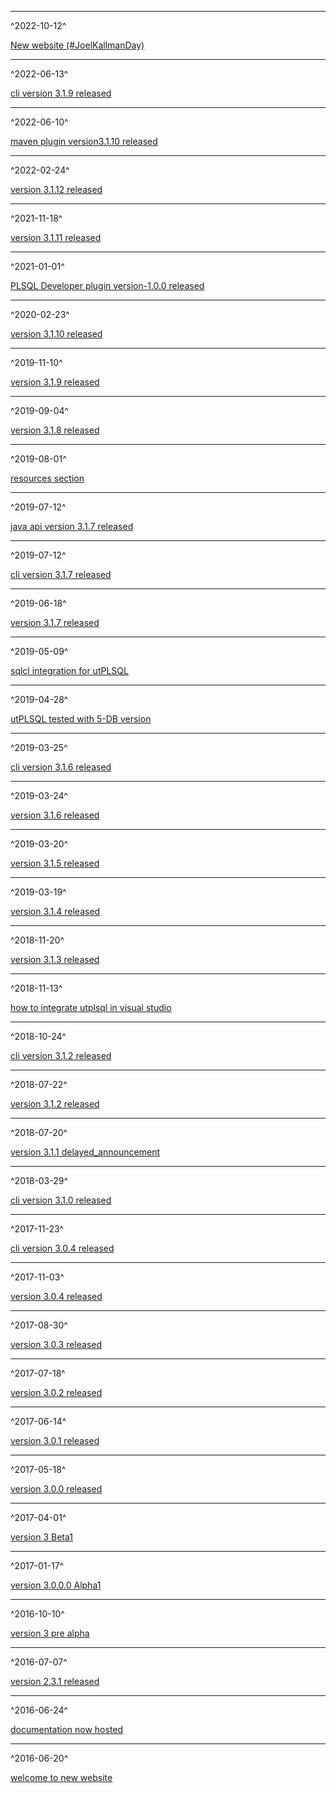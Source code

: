 ----------------------------------------------------------------------

^2022-10-12^

[New website (#JoelKallmanDay)](_posts/2022-10-11-new-website-design.md)

----------------------------------------------------------------------

^2022-06-13^

[cli version 3.1.9 released](_posts/2022-06-13-cli-version3.1.9-released.md)

----------------------------------------------------------------------

^2022-06-10^

[maven plugin version3.1.10 released](_posts/2022-06-10-maven-plugin-version3.1.10-released.md)

----------------------------------------------------------------------

^2022-02-24^

[version 3.1.12 released](_posts/2022-02-24-version3.1.12-released.md)

----------------------------------------------------------------------

^2021-11-18^

[version 3.1.11 released](_posts/2021-11-18-version3.1.11-released.md)

----------------------------------------------------------------------

^2021-01-01^

[PLSQL Developer plugin version-1.0.0 released](_posts/2021-01-01-PLSQL-Developer-plugin-version-1.0.0-released.md)

----------------------------------------------------------------------

^2020-02-23^

[version 3.1.10 released](_posts/2020-02-23-version3.1.10-released.md)

----------------------------------------------------------------------

^2019-11-10^

[version 3.1.9 released](_posts/2019-11-10-version3.1.9-released.md)

----------------------------------------------------------------------

^2019-09-04^

[version 3.1.8 released](_posts/2019-09-04-version3.1.8-released.md)

----------------------------------------------------------------------

^2019-08-01^

[resources section](_posts/2019-08-01-resources-section.md)

----------------------------------------------------------------------

^2019-07-12^

[java api version 3.1.7 released](_posts/2019-07-12-java-api-version3.1.7-released.md)

----------------------------------------------------------------------

^2019-07-12^

[cli version 3.1.7 released](_posts/2019-07-12-cli-version3.1.7-released.md)

----------------------------------------------------------------------

^2019-06-18^

[version 3.1.7 released](_posts/2019-06-18-version3.1.7-released.md)

----------------------------------------------------------------------

^2019-05-09^

[sqlcl integration for utPLSQL](_posts/2019-05-09-sqlcl-integration-for-utPLSQL.md)

----------------------------------------------------------------------

^2019-04-28^

[utPLSQL tested with 5-DB version](_posts/2019-04-28-utPLSQL-tested-with-5-DB-version.md)

----------------------------------------------------------------------

^2019-03-25^

[cli version 3.1.6 released](_posts/2019-03-25-cli-version3.1.6-released.md)

----------------------------------------------------------------------

^2019-03-24^

[version 3.1.6 released](_posts/2019-03-24-version3.1.6-released.md)

----------------------------------------------------------------------

^2019-03-20^

[version 3.1.5 released](_posts/2019-03-20-version3.1.5-released.md)

----------------------------------------------------------------------

^2019-03-19^

[version 3.1.4 released](_posts/2019-03-19-version3.1.4-released.md)

----------------------------------------------------------------------

^2018-11-20^

[version 3.1.3 released](_posts/2018-11-20-version3.1.3-released.md)

----------------------------------------------------------------------

^2018-11-13^

[how to integrate utplsql in visual studio](_posts/2018-11-13-howto-integrate-utplsql-in-visual-studio.md)

----------------------------------------------------------------------

^2018-10-24^

[cli version 3.1.2 released](_posts/2018-10-24-cli-version3.1.2-released.md)

----------------------------------------------------------------------

^2018-07-22^

[version 3.1.2 released](_posts/2018-07-22-version3.1.2-released.md)

----------------------------------------------------------------------

^2018-07-20^

[version 3.1.1 delayed_announcement](_posts/2018-07-20-version3.1.1-delayed_announcement.md)

----------------------------------------------------------------------

^2018-03-29^

[cli version 3.1.0 released](_posts/2018-03-29-cli-version3.1.0-released.md)

----------------------------------------------------------------------

^2017-11-23^

[cli version 3.0.4 released](_posts/2017-11-23-cli-version3.0.4-released.md)

----------------------------------------------------------------------

^2017-11-03^

[version 3.0.4 released](_posts/2017-11-03-version3.0.4-released.md)

----------------------------------------------------------------------

^2017-08-30^

[version 3.0.3 released](_posts/2017-08-30-version3.0.3-released.md)

----------------------------------------------------------------------

^2017-07-18^

[version 3.0.2 released](_posts/2017-07-18-version3.0.2-released.md)

----------------------------------------------------------------------

^2017-06-14^

[version 3.0.1 released](_posts/2017-06-14-version3.0.1-released.md)

----------------------------------------------------------------------

^2017-05-18^

[version 3.0.0 released](_posts/2017-05-18-version3.0.0-released.md)

----------------------------------------------------------------------

^2017-04-01^

[version 3 Beta1](_posts/2017-04-01-Version3Beta1.md)

----------------------------------------------------------------------

^2017-01-17^

[version 3.0.0.0 Alpha1](_posts/2017-01-17-Version3.0.0.0-Alpha1.md)

----------------------------------------------------------------------

^2016-10-10^

[version 3 pre alpha](_posts/2016-10-10-Version3-pre-alpha.md)

----------------------------------------------------------------------

^2016-07-07^

[version 2.3.1 released](_posts/2016-07-07-version-2-3-1-released.md)

----------------------------------------------------------------------

^2016-06-24^

[documentation now hosted](_posts/2016-06-24-documentation-now-hosted.md)

----------------------------------------------------------------------

^2016-06-20^

[welcome to new website](_posts/2016-06-20-welcome-to-new-website.md)
